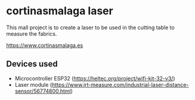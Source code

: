 # cortinasmalaga laser

This mall project is to create a laser to be used in the cutting table to measure the fabrics.

https://www.cortinasmalaga.es


## Devices used
* Microcontroller ESP32 (https://heltec.org/project/wifi-kit-32-v3/)
* Laser module (https://www.jrt-measure.com/industrial-laser-distance-sensor/56774800.html)

